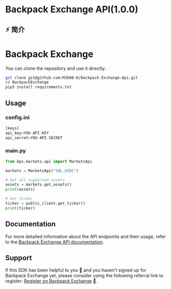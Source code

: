 # Backpack Exchange API(1.0.0)

## ⚡ 简介
# Backpack Exchange
You can clone the repository and use it directly:

```bash
git clone git@github.com:MJ666-K/Backpack-Exchange-Api.git
cd BackpackExchange
pip3 install requirements.txt
```

## Usage
### config.ini
```python
[keys]
api_key=YOU-API-KEY
api_secret=YOU-API-SECRET
```
### main.py
```python
from bpx.markets.api import MarketsApi

markets = MarketsApi("SOL_USDC")

# Get all supported assets
assets = markets.get_assets()
print(assets)

# Get ticker
ticker = public_client.get_ticker()
print(ticker)

```

## Documentation
For more detailed information about the API endpoints and their usage, refer to the [Backpack Exchange API documentation](https://docs.backpack.exchange/).

## Support 

If this SDK has been helpful to you 🌟 and you haven't signed up for Backpack Exchange yet, please consider using the following referral link to register: [Register on Backpack Exchange](https://backpack.exchange/refer/solomeowl) 🚀.